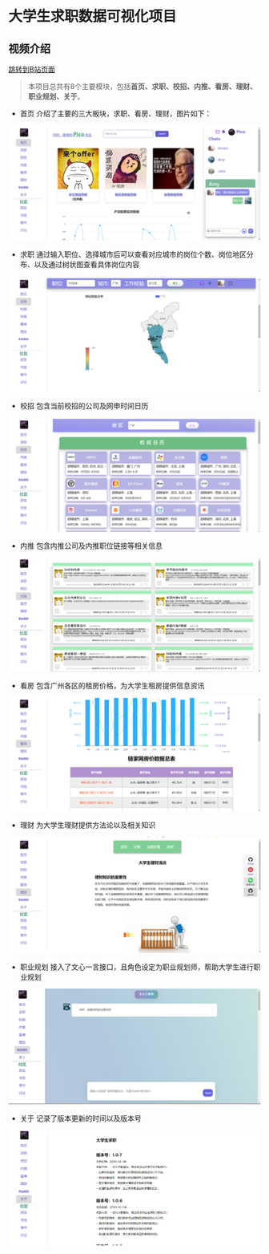# 大学生求职数据可视化项目

## 视频介绍
[跳转到B站页面](https://www.bilibili.com/video/BV1vJ4m1V7ip/?share_source=copy_web&vd_source=1ec1b980aaf2653d4c7b54f6d4acdd51)


> 本项目总共有8个主要模块，包括**首页、求职、校招、内推、看房、理财、职业规划、关于**。

* 首页 介绍了主要的三大板块，求职、看房、理财，图片如下：
<img src="https://raw.githubusercontent.com/ACE-wil/data_visual_project/main/images/index.png">

* 求职 通过输入职位、选择城市后可以查看对应城市的岗位个数、岗位地区分布、以及通过树状图查看具体岗位内容
<img src="https://raw.githubusercontent.com/ACE-wil/data_visual_project/main/images/requireJob.png">

* 校招 包含当前校招的公司及网申时间日历
<img src="https://raw.githubusercontent.com/ACE-wil/data_visual_project/main/images/hiring.png">

* 内推 包含内推公司及内推职位链接等相关信息
<img src="https://raw.githubusercontent.com/ACE-wil/data_visual_project/main/images/neitui.png">

* 看房 包含广州各区的租房价格，为大学生租房提供信息资讯
<img src="https://raw.githubusercontent.com/ACE-wil/data_visual_project/main/images/findHouse.png">

* 理财 为大学生理财提供方法论以及相关知识
<img src="https://raw.githubusercontent.com/ACE-wil/data_visual_project/main/images/licai.png">

* 职业规划 接入了文心一言接口，且角色设定为职业规划师，帮助大学生进行职业规划
<img src="https://raw.githubusercontent.com/ACE-wil/data_visual_project/main/images/futureRegulation.png">

* 关于 记录了版本更新的时间以及版本号
<img src="https://raw.githubusercontent.com/ACE-wil/data_visual_project/main/images/version.png">

